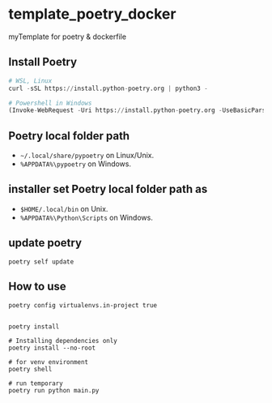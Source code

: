 # template_poetry_docker
myTemplate for poetry &amp; dockerfile


## Install Poetry
```python
# WSL, Linux
curl -sSL https://install.python-poetry.org | python3 -

# Powershell in Windows
(Invoke-WebRequest -Uri https://install.python-poetry.org -UseBasicParsing).Content | python -
```


## Poetry local folder path
- `~/.local/share/pypoetry` on Linux/Unix.
- `%APPDATA%\pypoetry` on Windows.

## installer set Poetry local folder path as
- `$HOME/.local/bin` on Unix.
- `%APPDATA%\Python\Scripts` on Windows.


## update poetry
```
poetry self update
```


## How to use
```
poetry config virtualenvs.in-project true


poetry install

# Installing dependencies only
poetry install --no-root

# for venv environment
poetry shell

# run temporary
poetry run python main.py
```
